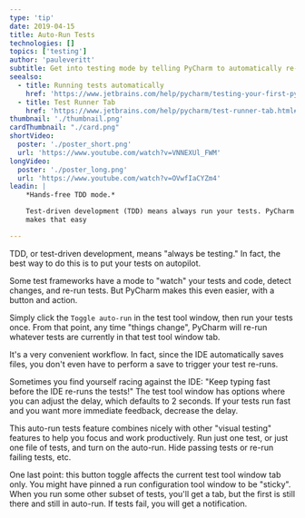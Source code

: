 ```yaml
---
type: 'tip'
date: 2019-04-15
title: Auto-Run Tests
technologies: []
topics: ['testing']
author: 'pauleveritt'
subtitle: Get into testing mode by telling PyCharm to automatically re-run tests as you type.
seealso:
  - title: Running tests automatically
    href: 'https://www.jetbrains.com/help/pycharm/testing-your-first-python-application.html#run-test-automatically'
  - title: Test Runner Tab
    href: 'https://www.jetbrains.com/help/pycharm/test-runner-tab.html#Test_Runner_Tab.xml'
thumbnail: './thumbnail.png'
cardThumbnail: "./card.png"
shortVideo:
  poster: './poster_short.png'
  url: 'https://www.youtube.com/watch?v=VNNEXUl_FWM'
longVideo:
  poster: './poster_long.png'
  url: 'https://www.youtube.com/watch?v=OVwfIaCYZm4'
leadin: |
    *Hands-free TDD mode.*    

    Test-driven development (TDD) means always run your tests. PyCharm 
    makes that easy

---
```


TDD, or test-driven development, means "always be testing." In fact, the 
best way to do this is to put your tests on autopilot.

Some test frameworks have a mode to "watch" your tests and code, detect 
changes, and re-run tests. But PyCharm makes this even easier, with a button 
and action.

Simply click the `Toggle auto-run` in the test tool window, then run your tests 
once. From that point, any time "things change", PyCharm will re-run whatever 
tests are currently in that test tool window tab.

It's a very convenient workflow. In fact, since the IDE automatically saves 
files, you don't even have to perform a save to trigger your test re-runs.

Sometimes you find yourself racing against the IDE: "Keep typing fast before 
the IDE re-runs the tests!" The test tool window has options where you can 
adjust the delay, which defaults to 2 seconds. If your tests run fast and 
you want more immediate feedback, decrease the delay.

This auto-run tests feature combines nicely with other "visual testing" 
features to help you focus and work productively. Run just one test, or just 
one file of tests, and turn on the auto-run. Hide passing tests or re-run 
failing tests, etc.

One last point: this button toggle affects the current test tool window tab 
only. You might have pinned a run configuration tool window to be "sticky". 
When you run some other subset of tests, you'll get a tab, but the first 
is still there and still in auto-run. If tests fail, you will get a notification.
